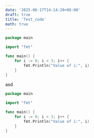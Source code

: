 ```yaml
---
date: '2025-06-17T14:14:20+08:00'
draft: true
title: 'Test_code'
math: true
---
```


```go {linenos=inline hl_lines=[3,"6-8"]}
package main

import "fmt"

func main() {
    for i := 0; i < 3; i++ {
        fmt.Println("Value of i:", i)
    }
}
```

asd 

```go
package main

import "fmt"

func main() {
    for i := 0; i < 3; i++ {
        fmt.Println("Value of i:", i)
    }
}
```
